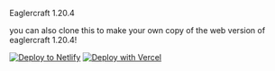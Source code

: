 Eaglercraft 1.20.4

you can also clone this to make your own copy of the web version of eaglercraft 1.20.4!

[![Deploy to Netlify](https://www.netlify.com/img/deploy/button.svg)](https://app.netlify.com/start/deploy?repository=https://github.com/brown646/Eaglercraft-1.20.4)
[![Deploy with Vercel](https://vercel.com/button)](https://vercel.com/new/clone?repository-url=https%3A%2F%2Fgithub.com%2Fbrown646%2FEaglercraft-1.20.4%2F)
